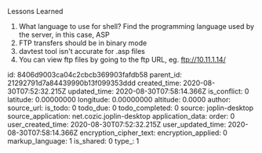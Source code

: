 Lessons Learned

1. What language to use for shell? Find the programming language used by the server, in this case, ASP
2. FTP transfers should be in binary mode
3. davtest tool isn't accurate for .asp files
4. You can view ftp files by going to the ftp URL, eg. ftp://10.11.1.14/


id: 8406d9003ca04c2cbcb369903fafdb58
parent_id: 21292791d7a84439990b13f099353ddd
created_time: 2020-08-30T07:52:32.215Z
updated_time: 2020-08-30T07:58:14.366Z
is_conflict: 0
latitude: 0.00000000
longitude: 0.00000000
altitude: 0.0000
author: 
source_url: 
is_todo: 0
todo_due: 0
todo_completed: 0
source: joplin-desktop
source_application: net.cozic.joplin-desktop
application_data: 
order: 0
user_created_time: 2020-08-30T07:52:32.215Z
user_updated_time: 2020-08-30T07:58:14.366Z
encryption_cipher_text: 
encryption_applied: 0
markup_language: 1
is_shared: 0
type_: 1